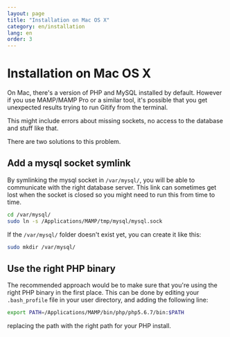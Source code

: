 ```yaml
---
layout: page
title: "Installation on Mac OS X"
category: en/installation
lang: en
order: 3
---
```


# Installation on Mac OS X

On Mac, there's a version of PHP and MySQL installed by default. However if you use MAMP/MAMP Pro or a similar tool, it's possible that you get unexpected results trying to run Gitify from the terminal.

This might include errors about missing sockets, no access to the database and stuff like that.

There are two solutions to this problem. 

## Add a mysql socket symlink

By symlinking the mysql socket in `/var/mysql/`, you will be able to communicate with the right database server. This link can sometimes get lost when the socket is closed so you might need to run this from time to time. 

```bash
cd /var/mysql/
sudo ln -s /Applications/MAMP/tmp/mysql/mysql.sock
```

If the `/var/mysql/` folder doesn't exist yet, you can create it like this:

```bash
sudo mkdir /var/mysql/
```

## Use the right PHP binary

The recommended approach would be to make sure that you're using the right PHP binary in the first place. This can be done by editing your `.bash_profile` file in your user directory, and adding the following line:

```bash
export PATH=/Applications/MAMP/bin/php/php5.6.7/bin:$PATH
```

replacing the path with the right path for your PHP install. 
